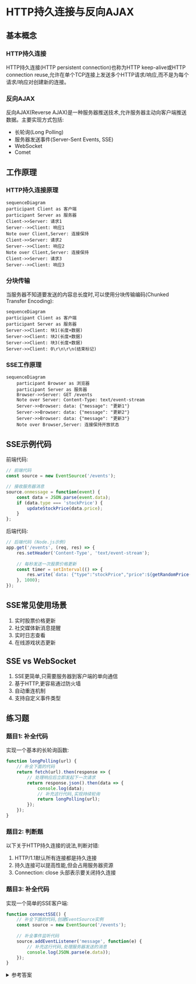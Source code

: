 # HTTP持久连接与反向AJAX

## 基本概念

### HTTP持久连接
HTTP持久连接(HTTP persistent connection)也称为HTTP keep-alive或HTTP connection reuse,允许在单个TCP连接上发送多个HTTP请求/响应,而不是为每个请求/响应对创建新的连接。

### 反向AJAX
反向AJAX(Reverse AJAX)是一种服务器推送技术,允许服务器主动向客户端推送数据。主要实现方式包括:
- 长轮询(Long Polling)
- 服务器发送事件(Server-Sent Events, SSE)
- WebSocket
- Comet

## 工作原理

### HTTP持久连接原理
```mermaid
sequenceDiagram
participant Client as 客户端
participant Server as 服务器
Client->>Server: 请求1
Server-->>Client: 响应1
Note over Client,Server: 连接保持
Client->>Server: 请求2
Server-->>Client: 响应2
Note over Client,Server: 连接保持
Client->>Server: 请求3
Server-->>Client: 响应3
```

### 分块传输
当服务器不知道要发送的内容总长度时,可以使用分块传输编码(Chunked Transfer Encoding):

```mermaid
sequenceDiagram
participant Client as 客户端
participant Server as 服务器
Server->>Client: 块1(长度+数据)
Server->>Client: 块2(长度+数据)
Server->>Client: 块3(长度+数据)
Server->>Client: 0\r\n\r\n(结束标记)
```

### SSE工作原理
```mermaid
sequenceDiagram
    participant Browser as 浏览器
    participant Server as 服务器
    Browser->>Server: GET /events
    Note over Server: Content-Type: text/event-stream
    Server->>Browser: data: {"message": "更新1"}
    Server->>Browser: data: {"message": "更新2"}
    Server->>Browser: data: {"message": "更新3"}
    Note over Browser,Server: 连接保持开放状态
```

## SSE示例代码

前端代码:
```javascript
// 前端代码
const source = new EventSource('/events');

// 接收服务器消息
source.onmessage = function(event) {
    const data = JSON.parse(event.data);
    if (data.type === 'stockPrice') {
        updateStockPrice(data.price);
    }
};
```

后端代码:
```javascript
// 后端代码 (Node.js示例)
app.get('/events', (req, res) => {
    res.setHeader('Content-Type', 'text/event-stream');
    
    // 每秒发送一次股票价格更新
    const timer = setInterval(() => {
        res.write(`data: {"type":"stockPrice","price":${getRandomPrice()}}\n\n`);
    }, 1000);
});
```

## SSE常见使用场景
1. 实时股票价格更新
2. 社交媒体新消息提醒
3. 实时日志查看
4. 在线游戏状态更新

## SSE vs WebSocket
1. SSE更简单,只需要服务器到客户端的单向通信
2. 基于HTTP,更容易通过防火墙
3. 自动重连机制
4. 支持自定义事件类型

## 练习题

### 题目1: 补全代码
实现一个基本的长轮询函数:

```javascript
function longPolling(url) {
    // 补全下面的代码
    return fetch(url).then(response => {
        // 处理响应后立即发起下一次请求
        return response.json().then(data => {
            console.log(data);
            // 补充这行代码,实现持续轮询
            return longPolling(url);
        });
    });
}
```

### 题目2: 判断题
以下关于HTTP持久连接的说法,判断对错:
1. HTTP/1.1默认所有连接都是持久连接 
2. 持久连接可以提高性能,但会占用服务器资源
3. Connection: close 头部表示要关闭持久连接

### 题目3: 补全代码
实现一个简单的SSE客户端:

```javascript
function connectSSE() {
    // 补全下面的代码,创建EventSource实例
    const source = new EventSource('/events');
    
    // 补全事件监听代码
    source.addEventListener('message', function(e) {
        // 补充这行代码,处理服务器发送的消息
        console.log(JSON.parse(e.data));
    });
}
```

<details>
<summary>参考答案</summary>

题目1:
```javascript
function longPolling(url) {
    return fetch(url).then(response => {
        return response.json().then(data => {
            // 处理接收到的数据
            console.log(data);
            // 立即发起下一次长轮询请求
            return longPolling(url);
        });
    }).catch(error => {
        // 处理错误情况
        console.error('长轮询出错:', error);
        // 发生错误时延迟一段时间后重试
        setTimeout(() => longPolling(url), 5000);
    });
}
```

题目2:
1. ✓ 正确
2. ✓ 正确
3. ✓ 正确

题目3:
```javascript
function connectSSE() {
    // 创建EventSource实例
    const source = new EventSource('/events');
    
    // 连接建立时的处理
    source.onopen = function() {
        console.log('SSE连接已建立');
    };
    
    // 接收消息的处理
    source.addEventListener('message', function(e) {
        const data = JSON.parse(e.data);
        console.log('收到服务器消息:', data);
    });
    
    // 错误处理
    source.onerror = function(e) {
        console.error('SSE连接错误:', e);
        source.close();
    };
}
```
</details>